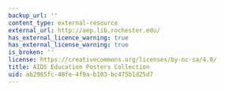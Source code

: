 ```yaml
---
backup_url: ''
content_type: external-resource
external_url: http://aep.lib.rochester.edu/
has_external_licence_warning: true
has_external_license_warning: true
is_broken: ''
license: https://creativecommons.org/licenses/by-nc-sa/4.0/
title: AIDS Education Posters Collection
uid: ab2965fc-48fe-4f9a-b103-bc475b1d25d7
---
```

